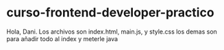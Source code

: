 # curso-frontend-developer-practico

Hola, Dani. Los archivos son index.html, main.js, y style.css los demas son para añadir todo al index y meterle java

